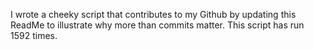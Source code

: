 I wrote a cheeky script that contributes to my Github by updating this ReadMe to illustrate why more than commits matter. This script has run 1592 times.